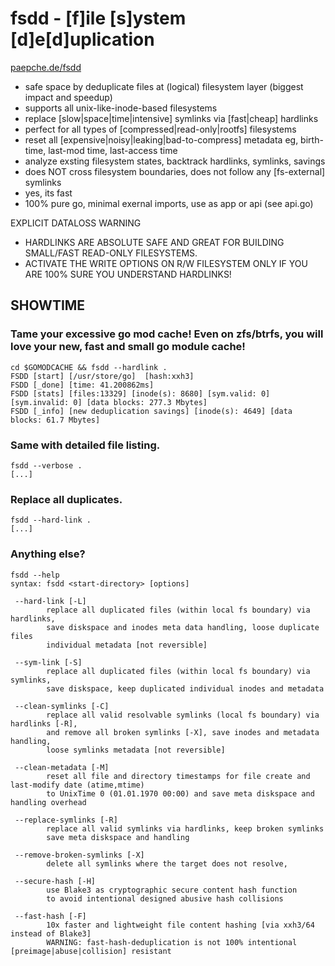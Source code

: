 # fsdd - [f]ile [s]ystem [d]e[d]uplication

[paepche.de/fsdd](https://paepcke.de/fsdd)

- safe space by deduplicate files at (logical) filesystem layer (biggest impact and speedup)
- supports all unix-like-inode-based filesystems
- replace [slow|space|time|intensive] symlinks via [fast|cheap] hardlinks
- perfect for all types of [compressed|read-only|rootfs] filesystems 
- reset all [expensive|noisy|leaking|bad-to-compress] metadata eg, birth-time, last-mod time, last-access time
- analyze exsting filesystem states, backtrack hardlinks, symlinks, savings 
- does NOT cross filesystem boundaries, does not follow any [fs-external] symlinks 
- yes, its fast 
- 100% pure go, minimal exernal imports, use as app or api (see api.go)

EXPLICIT DATALOSS WARNING

- HARDLINKS ARE ABSOLUTE SAFE AND GREAT FOR BUILDING SMALL/FAST READ-ONLY FILESYSTEMS.
- ACTIVATE THE WRITE OPTIONS ON R/W FILESYSTEM ONLY IF YOU ARE 100% SURE YOU UNDERSTAND HARDLINKS!


## SHOWTIME 

### Tame your excessive go mod cache! Even on zfs/btrfs, you will love your new, fast and small go module cache!
``` Shell
cd $GOMODCACHE && fsdd --hardlink . 
FSDD [start] [/usr/store/go]  [hash:xxh3] 
FSDD [_done] [time: 41.200862ms]
FSDD [stats] [files:13329] [inode(s): 8680] [sym.valid: 0] [sym.invalid: 0] [data blocks: 277.3 Mbytes]
FSDD [_info] [new deduplication savings] [inode(s): 4649] [data blocks: 61.7 Mbytes]
``` 

### Same with detailed file listing.
``` Shell
fsdd --verbose . 
[...]
```

### Replace all duplicates.

``` Shell
fsdd --hard-link . 
[...]
```

### Anything else?

``` Shell
fsdd --help 
syntax: fsdd <start-directory> [options]

 --hard-link [-L]
		replace all duplicated files (within local fs boundary) via hardlinks,
		save diskspace and inodes meta data handling, loose duplicate files
		individual metadata [not reversible]

 --sym-link [-S]
		replace all duplicated files (within local fs boundary) via symlinks,
		save diskspace, keep duplicated individual inodes and metadata

 --clean-symlinks [-C]
		replace all valid resolvable symlinks (local fs boundary) via hardlinks [-R],
		and remove all broken symlinks [-X], save inodes and metadata handling,
 		loose symlinks metadata [not reversible]

 --clean-metadata [-M]
		reset all file and directory timestamps for file create and last-modify date (atime,mtime)
		to UnixTime 0 (01.01.1970 00:00) and save meta diskspace and handling overhead

 --replace-symlinks [-R]
		replace all valid symlinks via hardlinks, keep broken symlinks
		save meta diskspace and handling

 --remove-broken-symlinks [-X]
		delete all symlinks where the target does not resolve,

 --secure-hash [-H]
		use Blake3 as cryptographic secure content hash function
		to avoid intentional designed abusive hash collisions

 --fast-hash [-F]
		10x faster and lightweight file content hashing [via xxh3/64 instead of Blake3]
		WARNING: fast-hash-deduplication is not 100% intentional [preimage|abuse|collision] resistant
```
